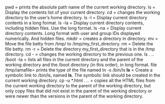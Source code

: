 pwd    = prints the absolute path name of the current working directory.
ls     = Display the contents list of your current directory.
cd     = changes the working directory to the user’s home directory.
ls -l  = Display current directory contents in a long format.
ls -la = Display current directory contents, including hidden files. Use the long format.
ls -na = Display current directory contents. Long format with user and group IDs displayed numerically. And hidden files.
mkdir  = creates a directory in directory.
mv     = Move the file betty from /tmp/ to /tmp/my_first_directory.
rm     = Delete the file betty.
rm -r  = Delete the directory my_first_directory that is in the /tmp directory.
cd -   = changes the working directory to the previous one.
ls . .. /boot -la = lists all files in the current directory and the parent of the working directory and the /boot directory (in this order), in long format.
file /tmp/iamafile= prints the type of the file named
ln -s /bin/ls __ls__ = Create a symbolic link to /bin/ls, named __ls__. The symbolic link should be created in the current working directory.
cp -u *.html . ..    = copies all the HTML files from the current working directory to the parent of the working directory, but only copy files that did not exist in the parent of the working directory or were newer than the versions in the parent of the working directory.